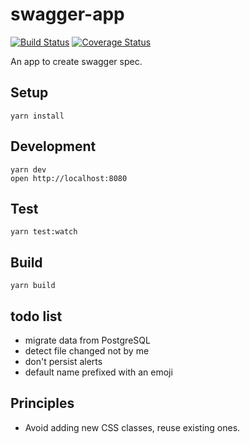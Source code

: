 # swagger-app

[![Build Status](https://travis-ci.org/tylerlong/swagger-app.svg?branch=master)](https://travis-ci.org/tylerlong/swagger-app)
[![Coverage Status](https://coveralls.io/repos/github/tylerlong/swagger-app/badge.svg?branch=master)](https://coveralls.io/github/tylerlong/swagger-app?branch=master)

An app to create swagger spec.


## Setup

```
yarn install
```


## Development

```
yarn dev
open http://localhost:8080
```

## Test

```
yarn test:watch
```


## Build

```
yarn build
```


## todo list

- migrate data from PostgreSQL
- detect file changed not by me
- don't persist alerts
- default name prefixed with an emoji


## Principles

- Avoid adding new CSS classes, reuse existing ones.
